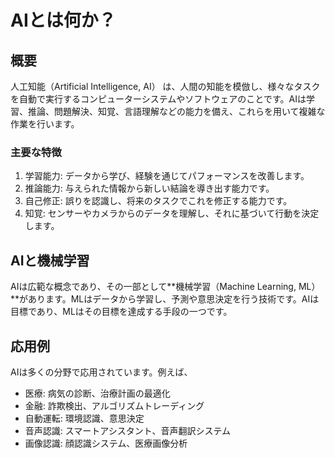 # AIとは何か？
## 概要
人工知能（Artificial Intelligence, AI） は、人間の知能を模倣し、様々なタスクを自動で実行するコンピューターシステムやソフトウェアのことです。AIは学習、推論、問題解決、知覚、言語理解などの能力を備え、これらを用いて複雑な作業を行います。

### 主要な特徴
1. 学習能力: データから学び、経験を通じてパフォーマンスを改善します。
2. 推論能力: 与えられた情報から新しい結論を導き出す能力です。
3. 自己修正: 誤りを認識し、将来のタスクでこれを修正する能力です。
4. 知覚: センサーやカメラからのデータを理解し、それに基づいて行動を決定します。

## AIと機械学習
AIは広範な概念であり、その一部として**機械学習（Machine Learning, ML）**があります。MLはデータから学習し、予測や意思決定を行う技術です。AIは目標であり、MLはその目標を達成する手段の一つです。

## 応用例
AIは多くの分野で応用されています。例えば、

- 医療: 病気の診断、治療計画の最適化
- 金融: 詐欺検出、アルゴリズムトレーディング
- 自動運転: 環境認識、意思決定
- 音声認識: スマートアシスタント、音声翻訳システム
- 画像認識: 顔認識システム、医療画像分析
